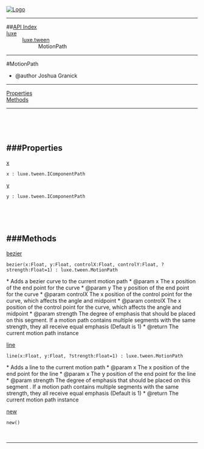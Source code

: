 
[![Logo](../../../images/logo.png)](../../../index.html)

---


##[API Index](../../../api/index.html#luxe.tween)   
[luxe](../)     
&emsp;&emsp;&emsp;[luxe.tween](./)   
&emsp;&emsp;&emsp;&emsp;&emsp;&emsp;MotionPath

---

#MotionPath

* @author Joshua Granick

---


[Properties](#Properties)   
[Methods](#Methods)   


---

&nbsp;   

&nbsp;   

<a class="lift" name="Properties" ></a>
###Properties   
---
<a class="lift" name="x" href="#x">x</a>



`x : luxe.tween.IComponentPath`

<span class="small_desc_flat">  </span>   

<a class="lift" name="y" href="#y">y</a>



`y : luxe.tween.IComponentPath`

<span class="small_desc_flat">  </span>   

&nbsp;   

&nbsp;   

<a class="lift" name="Methods" ></a>
###Methods   
---
<a class="lift" name="bezier" href="#bezier">bezier</a>



`bezier(x:Float, y:Float, controlX:Float, controlY:Float, ?strength:Float=1) : luxe.tween.MotionPath`

<span class="small_desc_flat"> * Adds a bezier curve to the current motion path
     * @param   x  The x position of the end point for the curve
     * @param   y  The y position of the end point for the curve
     * @param   controlX  The x position of the control point for the curve, which affects the angle and midpoint
     * @param   controlX  The x position of the control point for the curve, which affects the angle and midpoint
     * @param   strength  The degree of emphasis that should be placed on this segment. If a motion path contains multiple segments with the same strength, they all receive equal emphasis (Default is 1)
     * @return  The current motion path instance </span>   

<a class="lift" name="line" href="#line">line</a>



`line(x:Float, y:Float, ?strength:Float=1) : luxe.tween.MotionPath`

<span class="small_desc_flat"> * Adds a line to the current motion path
     * @param   x  The x position of the end point for the line
     * @param   x  The y position of the end point for the line
     * @param   strength  The degree of emphasis that should be placed on this segment . If a motion path contains multiple segments with the same strength, they all receive equal emphasis (Default is 1)
     * @return  The current motion path instance </span>   

<a class="lift" name="new" href="#new">new</a>



`new() `

<span class="small_desc_flat">  </span>   



&nbsp;
&nbsp;
&nbsp;

---  


&nbsp;   
&nbsp;   